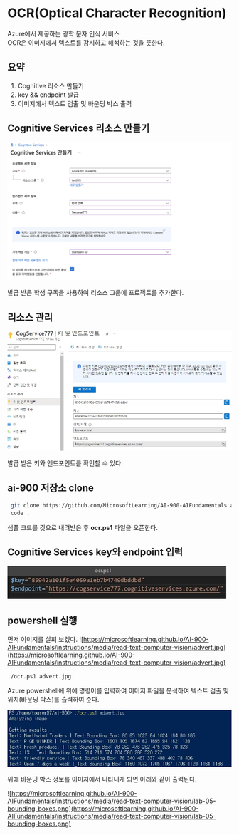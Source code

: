 # OCR(Optical Character Recognition)

Azure에서 제공하는 광학 문자 인식 서비스  
OCR은 이미지에서 텍스트를 감지하고 해석하는 것을 뜻한다. 

## 요약
1. Cognitive 리소스 만들기
2. key && endpoint 발급
3. 이미지에서 텍스트 검출 및 바운딩 박스 출력

## Cognitive Services 리소스 만들기

![./md_img/04_ta_resource.png](./md_img/04_ta_resource.png)

발급 받은 학생 구독을 사용하여 리소스 그룹에 프로젝트를 추가한다.

## 리소스 관리

![./md_img/03_cv_keyend1](./md_img/03_cv_keyend1.jpg)

발급 받은 키와 엔드포인트를 확인할 수 있다.

## ai-900 저장소 clone

```bash
 git clone https://github.com/MicrosoftLearning/AI-900-AIFundamentals ai-900
 code .
```
샘플 코드를 깃으로 내려받은 후 __ocr.ps1__ 파일을 오픈한다.  

## Cognitive Services key와 endpoint 입력

![./md_img/03_fr_keyendpoint.jpg](./md_img/03_ocr_keyendpoint.jpg)

## powershell 실행

먼저 이미지를 살펴 보겠다.
![https://microsoftlearning.github.io/AI-900-AIFundamentals/instructions/media/read-text-computer-vision/advert.jpg](https://microsoftlearning.github.io/AI-900-AIFundamentals/instructions/media/read-text-computer-vision/advert.jpg)

```bash
./ocr.ps1 advert.jpg
```

Azure powershell에 위에 명령어를 입력하여 이미지 파일을 분석하여 텍스트 검출 및 위치(바운딩 박스)를 츨력하여 준다. 


![./md_img/04_ocr_result.png](./md_img/03_ocr_result.jpg)

위에 바운딩 박스 정보를 이미지에서 나타내게 되면 아래와 같이 출력된다.

![https://microsoftlearning.github.io/AI-900-AIFundamentals/instructions/media/read-text-computer-vision/lab-05-bounding-boxes.png](https://microsoftlearning.github.io/AI-900-AIFundamentals/instructions/media/read-text-computer-vision/lab-05-bounding-boxes.png)
